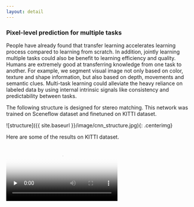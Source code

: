 ```yaml
---
layout: detail
---
```


### Pixel-level prediction for multiple tasks

People have already found that transfer learning accelerates learning process compared to learning from scratch. In addition, jointly learning multiple tasks could also be benefit to learning efficiency and quality. Humans are extremely good at transferring knowledge from one task to another. For example, we segment visual image not only based on color, texture and shape information, but also based on depth, movements and semantic clues. Multi-task learning could alleviate the heavy reliance on labeled data by using internal intrinsic signals like consistency and predictability between tasks.

The following structure is designed for stereo matching. This network was trained on Sceneflow dataset and finetuned on KITTI dataset. 

![structure]({{ site.baseurl }}/image/cnn_structure.jpg){: .centerimg}

Here are some of the results on KITTI dataset.

<video id="video" controls="" preload="none" poster="{{ site.baseurl }}/image/kitti-17.png">
      <source id="mp4" src="{{ site.baseurl }}/video/driving.mp4" type="video/mp4">
      <p>Your user agent does not support the HTML5 Video element.</p>
</video>
